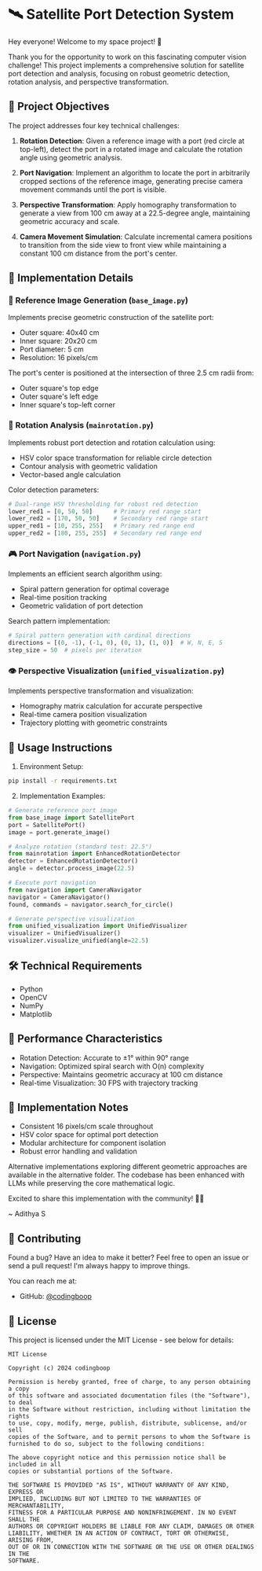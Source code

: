 # 🛰️ Satellite Port Detection System

Hey everyone! Welcome to my space project! 👋 

Thank you for the opportunity to work on this fascinating computer vision challenge! This project implements a comprehensive solution for satellite port detection and analysis, focusing on robust geometric detection, rotation analysis, and perspective transformation.

## 🎯 Project Objectives

The project addresses four key technical challenges:

1. **Rotation Detection**: Given a reference image with a port (red circle at top-left), detect the port in a rotated image and calculate the rotation angle using geometric analysis.

2. **Port Navigation**: Implement an algorithm to locate the port in arbitrarily cropped sections of the reference image, generating precise camera movement commands until the port is visible.

3. **Perspective Transformation**: Apply homography transformation to generate a view from 100 cm away at a 22.5-degree angle, maintaining geometric accuracy and scale.

4. **Camera Movement Simulation**: Calculate incremental camera positions to transition from the side view to front view while maintaining a constant 100 cm distance from the port's center.

## 🧩 Implementation Details

### 📸 Reference Image Generation (`base_image.py`)
Implements precise geometric construction of the satellite port:
- Outer square: 40x40 cm
- Inner square: 20x20 cm
- Port diameter: 5 cm
- Resolution: 16 pixels/cm

The port's center is positioned at the intersection of three 2.5 cm radii from:
- Outer square's top edge
- Outer square's left edge
- Inner square's top-left corner

### 🔄 Rotation Analysis (`mainrotation.py`)
Implements robust port detection and rotation calculation using:
- HSV color space transformation for reliable circle detection
- Contour analysis with geometric validation
- Vector-based angle calculation

Color detection parameters:
```python
# Dual-range HSV thresholding for robust red detection
lower_red1 = [0, 50, 50]      # Primary red range start
lower_red2 = [170, 50, 50]    # Secondary red range start
upper_red1 = [10, 255, 255]   # Primary red range end
upper_red2 = [180, 255, 255]  # Secondary red range end
```

### 🎮 Port Navigation (`navigation.py`)
Implements an efficient search algorithm using:
- Spiral pattern generation for optimal coverage
- Real-time position tracking
- Geometric validation of port detection

Search pattern implementation:
```python
# Spiral pattern generation with cardinal directions
directions = [(0, -1), (-1, 0), (0, 1), (1, 0)]  # W, N, E, S
step_size = 50  # pixels per iteration
```

### 👁️ Perspective Visualization (`unified_visualization.py`)
Implements perspective transformation and visualization:
- Homography matrix calculation for accurate perspective
- Real-time camera position visualization
- Trajectory plotting with geometric constraints

## 🚀 Usage Instructions

1. Environment Setup:
```bash
pip install -r requirements.txt
```

2. Implementation Examples:
```python
# Generate reference port image
from base_image import SatellitePort
port = SatellitePort()
image = port.generate_image()

# Analyze rotation (standard test: 22.5°)
from mainrotation import EnhancedRotationDetector
detector = EnhancedRotationDetector()
angle = detector.process_image(22.5)

# Execute port navigation
from navigation import CameraNavigator
navigator = CameraNavigator()
found, commands = navigator.search_for_circle()

# Generate perspective visualization
from unified_visualization import UnifiedVisualizer
visualizer = UnifiedVisualizer()
visualizer.visualize_unified(angle=22.5)
```

## 🛠️ Technical Requirements
- Python 
- OpenCV 
- NumPy
- Matplotlib 

## 💫 Performance Characteristics
- Rotation Detection: Accurate to ±1° within 90° range
- Navigation: Optimized spiral search with O(n) complexity
- Perspective: Maintains geometric accuracy at 100 cm distance
- Real-time Visualization: 30 FPS with trajectory tracking

## 📝 Implementation Notes
- Consistent 16 pixels/cm scale throughout
- HSV color space for optimal port detection
- Modular architecture for component isolation
- Robust error handling and validation

Alternative implementations exploring different geometric approaches are available in the alternative folder. The codebase has been enhanced with LLMs while preserving the core mathematical logic.

Excited to share this implementation with the community! 🚀✨

~ Adithya S

## 🤝 Contributing
Found a bug? Have an idea to make it better? Feel free to open an issue or send a pull request! I'm always happy to improve things.

You can reach me at:
- GitHub: [@codingboop](https://github.com/codingboop)

## 📜 License
This project is licensed under the MIT License - see below for details:

```
MIT License

Copyright (c) 2024 codingboop

Permission is hereby granted, free of charge, to any person obtaining a copy
of this software and associated documentation files (the "Software"), to deal
in the Software without restriction, including without limitation the rights
to use, copy, modify, merge, publish, distribute, sublicense, and/or sell
copies of the Software, and to permit persons to whom the Software is
furnished to do so, subject to the following conditions:

The above copyright notice and this permission notice shall be included in all
copies or substantial portions of the Software.

THE SOFTWARE IS PROVIDED "AS IS", WITHOUT WARRANTY OF ANY KIND, EXPRESS OR
IMPLIED, INCLUDING BUT NOT LIMITED TO THE WARRANTIES OF MERCHANTABILITY,
FITNESS FOR A PARTICULAR PURPOSE AND NONINFRINGEMENT. IN NO EVENT SHALL THE
AUTHORS OR COPYRIGHT HOLDERS BE LIABLE FOR ANY CLAIM, DAMAGES OR OTHER
LIABILITY, WHETHER IN AN ACTION OF CONTRACT, TORT OR OTHERWISE, ARISING FROM,
OUT OF OR IN CONNECTION WITH THE SOFTWARE OR THE USE OR OTHER DEALINGS IN THE
SOFTWARE.
``` 